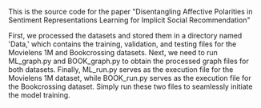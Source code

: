 This is the source code for the paper "Disentangling Affective Polarities in Sentiment Representations Learning for Implicit Social Recommendation"

First, we processed the datasets and stored them in a directory named 'Data,' which contains the training, validation, and testing files for the Movielens 1M and Bookcrossing datasets. Next, we need to run ML_graph.py and BOOK_graph.py to obtain the processed graph files for both datasets. Finally, ML_run.py serves as the execution file for the Movielens 1M dataset, while BOOK_run.py serves as the execution file for the Bookcrossing dataset. Simply run these two files to seamlessly initiate the model training.
